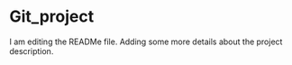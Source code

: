 # Git_project
I am editing the READMe file. Adding some more details about the project description.

